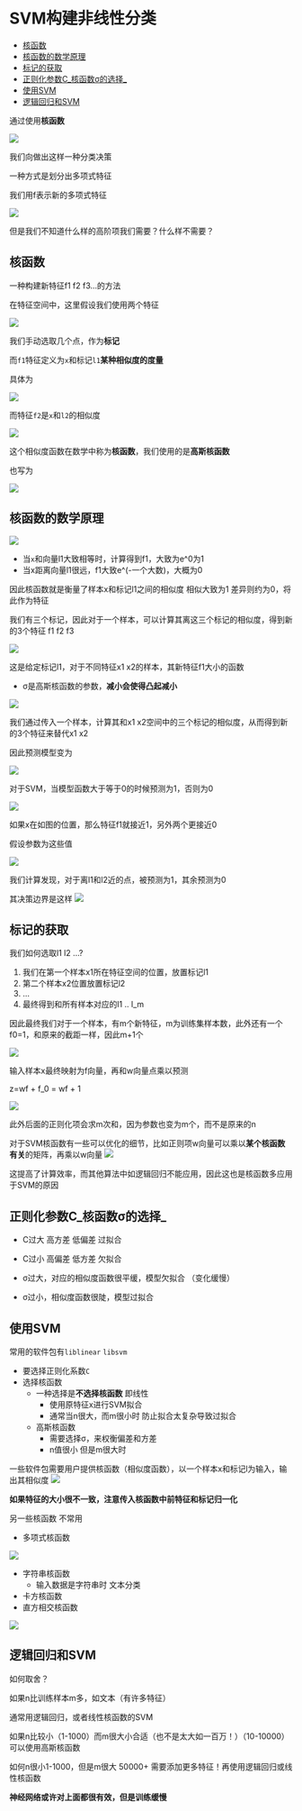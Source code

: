 # SVM构建非线性分类
 
* [核函数](#核函数)
* [核函数的数学原理](#核函数的数学原理)
* [标记的获取](#标记的获取)
* [正则化参数C_核函数σ的选择_](#正则化参数C_核函数σ的选择_)
* [使用SVM](#使用SVM)
* [逻辑回归和SVM](#逻辑回归和SVM)

通过使用**核函数**

![](img/30b6be11.png)

我们向做出这样一种分类决策

一种方式是划分出多项式特征

我们用f表示新的多项式特征

![](img/54eb1a62.png)

但是我们不知道什么样的高阶项我们需要？什么样不需要？

## 核函数

一种构建新特征f1 f2 f3...的方法

在特征空间中，这里假设我们使用两个特征

![](img/72c47907.png)

我们手动选取几个点，作为**标记** 

而`f1`特征定义为`x`和标记`l1`**某种相似度的度量**

具体为

![](img/d3651df3.png)

而特征`f2`是`x`和`l2`的相似度

![](img/eec3d7c0.png)

这个相似度函数在数学中称为**核函数**，我们使用的是**高斯核函数**

也写为

![](img/6fdf1156.png)

## 核函数的数学原理

![](img/144c3c98.png)

* 当`x`和向量l1大致相等时，计算得到f1，大致为e^0为1
* 当x距离向量l1很远，f1大致e^(-一个大数)，大概为0

因此核函数就是衡量了样本x和标记l1之间的相似度 相似大致为1 差异则约为0，将此作为特征

我们有三个标记，因此对于一个样本，可以计算其离这三个标记的相似度，得到新的3个特征 f1 f2 f3

![](img/6556c11c.png)

这是给定标记l1，对于不同特征x1 x2的样本，其新特征f1大小的函数

* σ是高斯核函数的参数，**减小会使得凸起减小**

![](img/ab3f9b5f.png)

我们通过传入一个样本，计算其和x1 x2空间中的三个标记的相似度，从而得到新的3个特征来替代x1 x2

因此预测模型变为

![](img/ad9fad87.png)

对于SVM，当模型函数大于等于0的时候预测为1，否则为0

![](img/5af7d8aa.png)

如果x在如图的位置，那么特征f1就接近1，另外两个更接近0

假设参数为这些值

![](img/053c4ba7.png)

我们计算发现，对于离l1和l2近的点，被预测为1，其余预测为0

其决策边界是这样
![](img/bb84c4fa.png)

## 标记的获取

我们如何选取l1 l2 ...?

1. 我们在第一个样本x1所在特征空间的位置，放置标记l1
2. 第二个样本x2位置放置标记l2
3. ...
4. 最终得到和所有样本对应的l1 .. l_m

因此最终我们对于一个样本，有m个新特征，m为训练集样本数，此外还有一个f0=1，和原来的截距一样，因此m+1个

![](img/89fe6d7c.png)

输入样本x最终映射为f向量，再和w向量点乘以预测

z=wf + f_0 = wf + 1

![](img/1bc4173f.png)

此外后面的正则化项会求m次和，因为参数也变为m个，而不是原来的n

对于SVM核函数有一些可以优化的细节，比如正则项w向量可以乘以**某个核函数有关**的矩阵，再乘以w向量
![](img/3fe80fe0.png)

这提高了计算效率，而其他算法中如逻辑回归不能应用，因此这也是核函数多应用于SVM的原因

## 正则化参数C_核函数σ的选择_

* C过大 高方差 低偏差 过拟合
* C过小 高偏差 低方差 欠拟合

* σ过大，对应的相似度函数很平缓，模型欠拟合 （变化缓慢）
* σ过小，相似度函数很陡，模型过拟合

## 使用SVM

常用的软件包有`liblinear` `libsvm`

* 要选择正则化系数`C`
* 选择核函数
  * 一种选择是**不选择核函数** 即线性 
    * 使用原特征x进行SVM拟合
    * 通常当n很大，而m很小时 防止拟合太复杂导致过拟合
  * 高斯核函数
    * 需要选择σ，来权衡偏差和方差
    * n值很小 但是m很大时

一些软件包需要用户提供核函数（相似度函数），以一个样本x和标记l为输入，输出其相似度
![](img/d431e2ad.png)

**如果特征的大小很不一致，注意传入核函数中前特征和标记归一化**

另一些核函数 不常用

* 多项式核函数 

![](img/54cb75ff.png)

* 字符串核函数
  * 输入数据是字符串时 文本分类
* 卡方核函数
* 直方相交核函数

![](img/c5f9c304.png)

## 逻辑回归和SVM

如何取舍？

如果n比训练样本m多，如文本（有许多特征）

通常用逻辑回归，或者线性核函数的SVM

如果n比较小（1-1000）而m很大小合适（也不是太大如一百万！）（10-10000） 可以使用高斯核函数

如何n很小1-1000，但是m很大 50000+ 需要添加更多特征！再使用逻辑回归或线性核函数

**神经网络或许对上面都很有效，但是训练缓慢**
